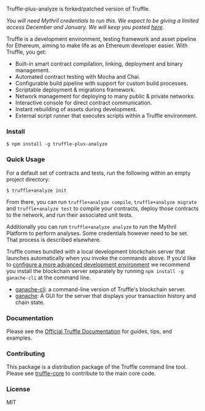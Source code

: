 Truffle-plus-analyze is forked/patched version of Truffle.

*You will need Mythril credentials to run this. We expect to be giving a limited access
December and January. We will keep you posted [here](https://mythril.ai/api-key).*

Truffle is a development environment, testing framework and asset
pipeline for Ethereum, aiming to make life as an Ethereum developer
easier. With Truffle, you get:

* Built-in smart contract compilation, linking, deployment and binary management.
* Automated contract testing with Mocha and Chai.
* Configurable build pipeline with support for custom build processes.
* Scriptable deployment & migrations framework.
* Network management for deploying to many public & private networks.
* Interactive console for direct contract communication.
* Instant rebuilding of assets during development.
* External script runner that executes scripts within a Truffle environment.

### Install

```
$ npm install -g truffle-plus-analyze
```

### Quick Usage

For a default set of contracts and tests, run the following within an empty project directory:

```
$ truffle+analyze init
```

From there, you can run `truffle+analyze compile`, `truffle+analyze
migrate` and `truffle+analyze test` to compile your contracts, deploy
those contracts to the network, and run their associated unit tests.

Additionally you can run `truffle+analyze analyze` to run the Mythril
Platform to perform analyses. Some credentials however need to be
set. That process is described elsewhere.

Truffle comes bundled with a local development blockchain server that
launches automatically when you invoke the commands above. If you'd
like to [configure a more advanced development
environment](http://truffleframework.com/docs/advanced/configuration)
we recommend you install the blockchain server separately by running
`npm install -g ganache-cli` at the command line.

+  [ganache-cli](https://github.com/trufflesuite/ganache-cli): a command-line version of Truffle's blockchain server.
+  [ganache](http://truffleframework.com/ganache/): A GUI for the server that displays your transaction history and chain state.


### Documentation

Please see the [Official Truffle Documentation](http://truffleframework.com/docs/) for guides, tips, and examples.

### Contributing

This package is a distribution package of the Truffle command line
tool. Please see
[truffle-core](https://github.com/trufflesuite/truffle-core) to
contribute to the main core code.

### License

MIT
